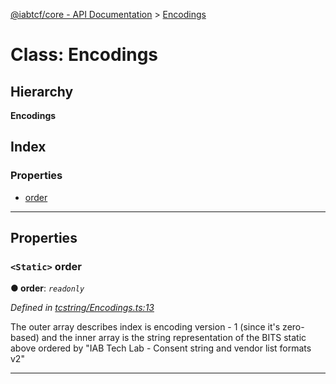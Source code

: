 [@iabtcf/core - API Documentation](../README.md) > [Encodings](../classes/encodings.md)

# Class: Encodings

## Hierarchy

**Encodings**

## Index

### Properties

* [order](encodings.md#order)

---

## Properties

<a id="order"></a>

### `<Static>` order

**● order**: *`readonly`*

*Defined in [tcstring/Encodings.ts:13](https://github.com/chrispaterson/iabtcf-es/blob/583c914/modules/core/src/tcstring/Encodings.ts#L13)*

The outer array describes index is encoding version - 1 (since it's zero-based) and the inner array is the string representation of the BITS static above ordered by "IAB Tech Lab - Consent string and vendor list formats v2"

___

